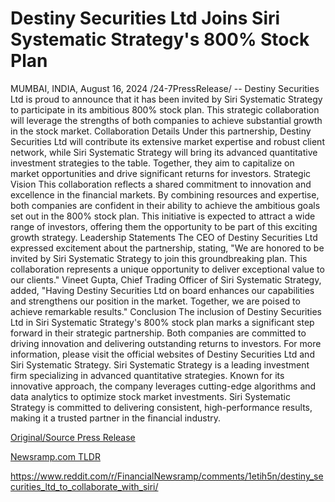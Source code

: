 # Destiny Securities Ltd Joins Siri Systematic Strategy's 800% Stock Plan

MUMBAI, INDIA, August 16, 2024 /24-7PressRelease/ -- Destiny Securities Ltd is proud to announce that it has been invited by Siri Systematic Strategy to participate in its ambitious 800% stock plan. This strategic collaboration will leverage the strengths of both companies to achieve substantial growth in the stock market.  Collaboration Details Under this partnership, Destiny Securities Ltd will contribute its extensive market expertise and robust client network, while Siri Systematic Strategy will bring its advanced quantitative investment strategies to the table. Together, they aim to capitalize on market opportunities and drive significant returns for investors.  Strategic Vision This collaboration reflects a shared commitment to innovation and excellence in the financial markets. By combining resources and expertise, both companies are confident in their ability to achieve the ambitious goals set out in the 800% stock plan. This initiative is expected to attract a wide range of investors, offering them the opportunity to be part of this exciting growth strategy.  Leadership Statements The CEO of Destiny Securities Ltd expressed excitement about the partnership, stating, "We are honored to be invited by Siri Systematic Strategy to join this groundbreaking plan. This collaboration represents a unique opportunity to deliver exceptional value to our clients." Vineet Gupta, Chief Trading Officer of Siri Systematic Strategy, added, "Having Destiny Securities Ltd on board enhances our capabilities and strengthens our position in the market. Together, we are poised to achieve remarkable results."  Conclusion The inclusion of Destiny Securities Ltd in Siri Systematic Strategy's 800% stock plan marks a significant step forward in their strategic partnership. Both companies are committed to driving innovation and delivering outstanding returns to investors.  For more information, please visit the official websites of Destiny Securities Ltd and Siri Systematic Strategy.  Siri Systematic Strategy is a leading investment firm specializing in advanced quantitative strategies. Known for its innovative approach, the company leverages cutting-edge algorithms and data analytics to optimize stock market investments. Siri Systematic Strategy is committed to delivering consistent, high-performance results, making it a trusted partner in the financial industry. 

[Original/Source Press Release](https://www.24-7pressrelease.com/press-release/513496/destiny-securities-ltd-joins-siri-systematic-strategys-800-stock-plan)
                    

[Newsramp.com TLDR](None) 

https://www.reddit.com/r/FinancialNewsramp/comments/1etih5n/destiny_securities_ltd_to_collaborate_with_siri/